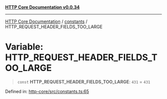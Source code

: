 [**HTTP Core Documentation v0.0.34**](../../README.md)

***

[HTTP Core Documentation](../../modules.md) / [constants](../README.md) / HTTP\_REQUEST\_HEADER\_FIELDS\_TOO\_LARGE

# Variable: HTTP\_REQUEST\_HEADER\_FIELDS\_TOO\_LARGE

> `const` **HTTP\_REQUEST\_HEADER\_FIELDS\_TOO\_LARGE**: `431` = `431`

Defined in: [http-core/src/constants.ts:65](https://github.com/stonemjs/http-core/blob/eaa01dbfed8a1d56fab239821e27802dd54ab017/src/constants.ts#L65)
